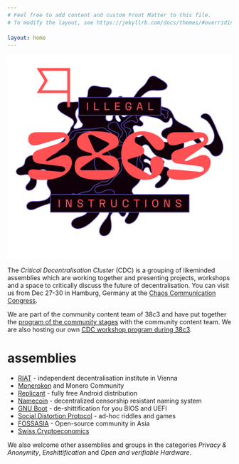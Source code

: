```yaml
---
# Feel free to add content and custom Front Matter to this file.
# To modify the layout, see https://jekyllrb.com/docs/themes/#overriding-theme-defaults

layout: home
---
```


![Critical Decentralisation at 37C3](/assets/38c3-logo-full-cdc.svg)

The _Critical Decentralisation Cluster_ (CDC) is a grouping of likeminded assemblies which are working together and presenting projects, workshops and a space to critically discuss the future of decentralisation. You can visit us from Dec 27-30 in Hamburg, Germany at the [Chaos Communication Congress](https://en.wikipedia.org/wiki/Chaos_Communication_Congress#cite_note-47).

We are part of the community content team of 38c3 and have put together the [program of the community stages](https://content.events.ccc.de/cfp/38c3-community-stages/index.en.html) with the community content team. We are also hosting our own [CDC workshop program during 38c3](https://pretalx.riat.at/38c3/cfp). 

# assemblies

* [RIAT](https://riat.ac.at) - independent decentralisation institute in Vienna
* [Monerokon](https://monerokon.com) and Monero Community
* [Replicant](https://replicant.us/) - fully free Android distribution
* [Namecoin](https://www.namecoin.org/) - decentralized censorship resistant naming system
* [GNU Boot](https://www.gnu.org/software/gnuboot/web/) - de-shittification for you BIOS and UEFI
* [Social Distortion Protocol](https://www.dist0rtion.com/) - ad-hoc riddles and games
* [FOSSASIA](https://fossasia.org) - Open-source community in Asia
* [Swiss Cryptoeconomics](https://events.ccc.de/congress/2023/hub/en/assembly/swiss_cryptoeconomics/)

We also welcome other assemblies and groups in the categories _Privacy & Anonymity_, _Enshittification_ and _Open and verifiable Hardware_.

<!-- You can find a list of other likeminded groups and projects in our [assembly index]() -->


